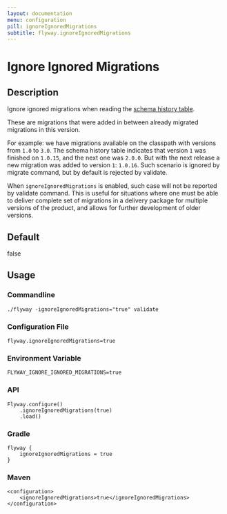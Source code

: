 ```yaml
---
layout: documentation
menu: configuration
pill: ignoreIgnoredMigrations
subtitle: flyway.ignoreIgnoredMigrations
---
```


# Ignore Ignored Migrations

## Description
Ignore ignored migrations when reading the [schema history table](/documentation/migrations#schema-history-table). 

These are migrations that were added in between already migrated migrations in this version. 

For example: we have migrations available on the classpath with versions from `1.0` to `3.0`. The schema history table indicates that version `1` was finished on `1.0.15`, and the next one was `2.0.0`. But with the next release a new migration was added to version `1`: `1.0.16`. Such scenario is ignored by migrate command, but by default is rejected by validate. 

When `ignoreIgnoredMigrations` is enabled, such case will not be reported by validate command. This is useful for situations where one must be able to deliver complete set of migrations in a delivery package for multiple versions of the product, and allows for further development of older versions.

## Default
false

## Usage

### Commandline
```
./flyway -ignoreIgnoredMigrations="true" validate
```

### Configuration File
```
flyway.ignoreIgnoredMigrations=true
```

### Environment Variable
```
FLYWAY_IGNORE_IGNORED_MIGRATIONS=true
```

### API
```
Flyway.configure()
    .ignoreIgnoredMigrations(true)
    .load()
```

### Gradle
```
flyway {
    ignoreIgnoredMigrations = true
}
```

### Maven
```
<configuration>
    <ignoreIgnoredMigrations>true</ignoreIgnoredMigrations>
</configuration>
```